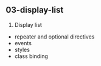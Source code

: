 ## 03-display-list

1. Display list
- repeater and optional directives
- events
- styles
- class binding
